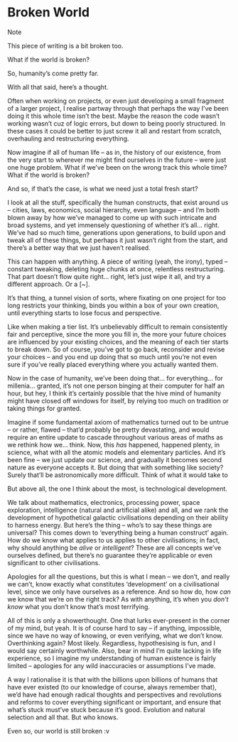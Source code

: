 # Broken World
<!-- #SQUARK live!
| dest = writing/broken-world
| desc = What if the world is broken?
| style = writing
| index = writing
| shard = #INDEX / rambling
-->

> [!Note]
> This piece of writing is a bit broken too.

What if the world is broken?

So, humanity’s come pretty far.

With all that said, here’s a thought.

Often when working on projects, or even just developing a small fragment of a larger project, I realise partway through that perhaps the way I’ve been doing it this whole time isn’t the best. Maybe the reason the code wasn’t working wasn’t cuz of logic errors, but down to being poorly structured. In these cases it could be better to just screw it all and restart from scratch, overhauling and restructuring everything.

Now imagine if all of human life – as in, the history of our existence, from the very start to wherever me might find ourselves in the future – were just one huge problem. What if we’ve been on the wrong track this whole time? What if the world is broken?

And so, if that’s the case, is what we need just a total fresh start?

I look at all the stuff, specifically the human constructs, that exist around us – cities, laws, economics, social hierarchy, even language – and I’m both blown away by how we’ve managed to come up with such intricate and broad systems, and yet immensely questioning of whether it’s all... right. We’ve had so much time, generations upon generations, to build upon and tweak all of these things, but perhaps it just wasn’t right from the start, and there’s a better way that we just haven’t realised.

This can happen with anything. A piece of writing (yeah, the irony), typed – constant tweaking, deleting huge chunks at once, relentless restructuring. That part doesn’t flow quite right... right, let’s just wipe it all, and try a different approach. Or a [~].

It’s that thing, a tunnel vision of sorts, where fixating on one project for too long restricts your thinking, binds you within a box of your own creation, until everything starts to lose focus and perspective.

Like when making a tier list. It’s unbelievably difficult to remain consistently fair and perceptive, since the more you fill in, the more your future choices are influenced by your existing choices, and the meaning of each tier starts to break down. So of course, you’ve got to go back, reconsider and revise your choices – and you end up doing that so much until you’re not even sure if you’ve really placed everything where you actually wanted them.

Now in the case of humanity, we’ve been doing that... for everything... for millenia... granted, it’s not one person binging at their computer for half an hour, but hey, I think it’s certainly possible that the hive mind of humanity might have closed off windows for itself, by relying too much on tradition or taking things for granted.

Imagine if some fundamental axiom of mathematics turned out to be untrue – or rather, flawed – that’d probably be pretty devastating, and would require an entire update to cascade throughout various areas of maths as we rethink how we... think. Now, this *has* happened, happened plenty, in science, what with all the atomic models and elementary particles. And it’s been fine – we just update our science, and gradually it becomes second nature as everyone accepts it. But doing that with something like society? Surely that’ll be astronomically more difficult. Think of what it would take to

But above all, the one I think about the most, is technological development.

We talk about mathematics, electronics, processing power, space exploration, intelligence (natural and artificial alike) and all, and we rank the development of hypothetical galactic civilisations depending on their ability to harness energy. But here’s the thing – who’s to say these things are universal? This comes down to ‘everything being a human construct’ again. How do we know what applies to us applies to other civilisations; in fact, why should anything be *alive* or *intelligent*? These are all concepts we’ve ourselves defined, but there’s no guarantee they’re applicable or even significant to other civilisations.

Apologies for all the questions, but this is what I mean – we don’t, and really we can’t, know exactly what constitutes ‘development’ on a civilisational level, since we only have ourselves as a reference. And so how do, how *can* we know that we’re on the right track? As with anything, it’s when you *don’t know* what you don’t know that’s most terrifying.

All of this is only a showerthought. One that lurks ever-present in the corner of my mind, but yeah. It is of course hard to say – if anything, impossible, since we have no way of knowing, or even verifying, what we don’t know. Overthinking again? Most likely. Regardless, hypothesising is fun, and I would say certainly worthwhile. Also, bear in mind I’m quite lacking in life experience, so I imagine my understanding of human existence is fairly limited – apologies for any wild inaccuracies or assumptions I’ve made.

A way I rationalise it is that with the billions upon billions of humans that have ever existed (to our knowledge of course, always remember that), we’d have had enough radical thoughts and perspectives and revolutions and reforms to cover everything significant or important, and ensure that what’s stuck must’ve stuck because it’s good. Evolution and natural selection and all that. But who knows.

Even so, our world is still broken :v
